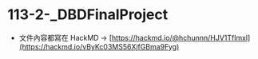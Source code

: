 # 113-2-_DBDFinalProject
* 文件內容都寫在 HackMD -> [https://hackmd.io/@hchunnn/HJV1Tflmxl](https://hackmd.io/vByKc03MS56XjfGBma9Fyg)
